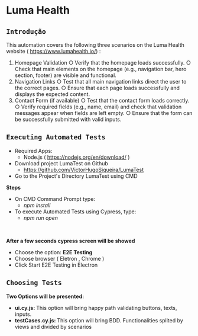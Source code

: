 <h1> Luma Health </b> </h1>

## <b> ``Introdução`` </b>

This automation covers the following three scenarios on the Luma Health website ( https://www.lumahealth.io/) :
1. Homepage Validation
    ○ Verify that the homepage loads successfully.
    ○ Check that main elements on the homepage (e.g., navigation bar, hero section,
footer) are visible and functional.
2. Navigation Links
    ○ Test that all main navigation links direct the user to the correct pages.
    ○ Ensure that each page loads successfully and displays the expected content.
3. Contact Form (if available)
    ○ Test that the contact form loads correctly.
    ○ Verify required fields (e.g., name, email) and check that validation messages
    appear when fields are left empty.
    ○ Ensure that the form can be successfully submitted with valid inputs.

## <b> ``Executing Automated Tests`` </b>

- Required Apps:
    - Node.js ( https://nodejs.org/en/download/ )
- Download project LumaTest on Github
    - https://github.com/VictorHugoSiqueira/LumaTest
- Go to the Project's Directory LumaTest using CMD

**Steps**
- On CMD Command Prompt type:
    - <i>npm install</i>
- To execute Automated Tests using Cypress, type:
    - <i>npm run open</i>
<br>

**After a few seconds cypress screen will be showed**

- Choose the option: <b>E2E Testing</b>
- Choose browser ( Eletron , Chrome )
- Click Start E2E Testing in Electron

## <b> ``Choosing Tests``</b>

**Two Options will be presented:**
- <b>ui.cy.js: </b> This option will bring happy path validating buttons, texts, inputs.
- <b>testCases.cy.js: </b> This option will bring BDD. Functionalities splited by views and divided by scenarios

</br>

